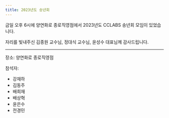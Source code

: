 ```yaml
---
title: 2023년도 송년회
---
```


금일 오후 6시에 양연화로 종로직영점에서 2023년도 CCLABS 송년회 모임이 있었습니다.

자리를 빛내주신 김종원 교수님, 정대식 교수님, 윤성수 대표님께 감사드립니다.

---

장소: 양연화로 종로직영점

참석자:
* 강재하
* 김동주
* 배희재
* 배상혁
* 윤은수
* 전경민
